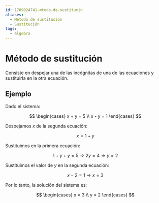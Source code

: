 ```yaml
---
id: 1709024741-mtodo-de-sustitucin
aliases:
  - Método de sustitución
  - Sustitución
tags:
  - álgebra
---
```


# Método de sustitución

Consiste en despejar una de las incógnitas de una de las ecuaciones y sustituirla en la otra ecuación.

## Ejemplo

Dado el sistema:

$$
\begin{cases}
x + y = 5 \\
x - y = 1
\end{cases}
$$

Despejamos $x$ de la segunda ecuación:

$$
x = 1 + y
$$

Sustituimos en la primera ecuación:

$$
1 + y + y = 5 \Rightarrow 2y = 4 \Rightarrow y = 2
$$

Sustituimos el valor de $y$ en la segunda ecuación:

$$
x - 2 = 1 \Rightarrow x = 3
$$

Por lo tanto, la solución del sistema es:

$$
\begin{cases}
x = 3 \\
y = 2
\end{cases}
$$

